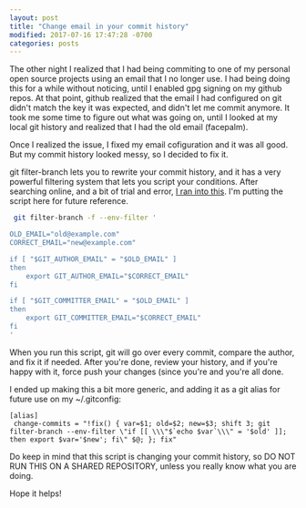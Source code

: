 ```yaml
---
layout: post
title: "Change email in your commit history"
modified: 2017-07-16 17:47:28 -0700
categories: posts
---
```


The other night I realized that I had being commiting to one of my personal open source projects using an email that I no longer use. I had being doing this for a while without noticing, until I enabled gpg signing on my github repos. At that point, github realized that the email I had configured on git didn't match the key it was expected, and didn't let me commit anymore. It took me some time to figure out what was going on, until I looked at my local git history and realized that I had the old email (facepalm). 

Once I realized the issue, I fixed my email cofiguration and it was all good. But my commit history looked messy, so I decided to fix it. 

git filter-branch lets you to rewrite your commit history, and it has a very powerful filtering system that lets you script your conditions. After searching online, and a bit of trial and error, [I ran into this](https://help.github.com/articles/changing-author-info/). I'm putting the script here for future reference.

```bash
 git filter-branch -f --env-filter '

OLD_EMAIL="old@example.com"
CORRECT_EMAIL="new@example.com"

if [ "$GIT_AUTHOR_EMAIL" = "$OLD_EMAIL" ]
then
    export GIT_AUTHOR_EMAIL="$CORRECT_EMAIL"
fi

if [ "$GIT_COMMITTER_EMAIL" = "$OLD_EMAIL" ]
then
    export GIT_COMMITTER_EMAIL="$CORRECT_EMAIL"
fi
'
```

When you run this script, git will go over every commit, compare the author, and fix it if needed. After you're done, review your history, and if you're happy with it, force push your changes (since you're and you're all done. 

I ended up making this a bit more generic, and adding it as a git alias for future use on my ~/.gitconfig:

```
[alias]
 change-commits = "!fix() { var=$1; old=$2; new=$3; shift 3; git filter-branch --env-filter \"if [[ \\\"$`echo $var`\\\" = '$old' ]]; then export $var='$new'; fi\" $@; }; fix"
```

Do keep in mind that this script is changing your commit history, so DO NOT RUN THIS ON A SHARED REPOSITORY, unless you really know what you are doing. 

Hope it helps!

